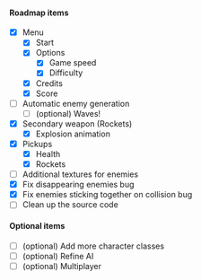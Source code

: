#### Roadmap items
* [x] Menu
    - [x] Start
    - [x] Options
        - [x] Game speed
        - [x] Difficulty
    - [x] Credits
    - [x] Score
* [ ] Automatic enemy generation
    - [ ] (optional) Waves!
* [x] Secondary weapon (Rockets)
    - [x] Explosion animation
* [x] Pickups
    * [x] Health
    * [x] Rockets
* [ ] Additional textures for enemies
* [x] Fix disappearing enemies bug
* [x] Fix enemies sticking together on collision bug
* [ ] Clean up the source code

#### Optional items
* [ ] (optional) Add more character classes
* [ ] (optional) Refine AI
* [ ] (optional) Multiplayer
